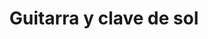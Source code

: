 ---
title: Guitarra y clave de sol
date: 
draft: false

# descripcion
description : Guitarra y clave de sol

materials: Plata 925

color: Plateado

dimensions: 1cm x 2cm (cada pieza)

code: 02-14-0233

type: "Dijes"

categories: []

price: $8.710,00

price_eftvo: $7.400,00

# Images
# first image will be shown in the product page
images:
  # - image: "images/path_to_image"
  # La ubicacion de las imagenes es imagenes/Dijes/Dijes.Plata/02-14-0233-guitarra-y-clave-de-sol
  - image: "./images/dijes/plata/02-14-0233-guitarra-y-clave-de-sol.JPG"
---